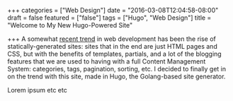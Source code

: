 +++
categories = ["Web Design"]
date = "2016-03-08T12:04:58-08:00"
draft = false
featured = ["false"]
tags = ["Hugo", "Web Design"]
title = "Welcome to My New Hugo-Powered Site"

+++
A somewhat [recent trend](https://www.google.com/trends/explore#q=static%20site%20generator) in web development has been the rise of statically-generated sites: sites that in the end are just HTML pages and CSS, but with the benefits of templates, partials, and a lot of the blogging features that we are used to having with a full Content Management System: categories, tags, pagination, sorting, etc. I decided to finally get in on the trend with this site, made in Hugo, the Golang-based site generator.<!--more-->

Lorem ipsum etc etc
